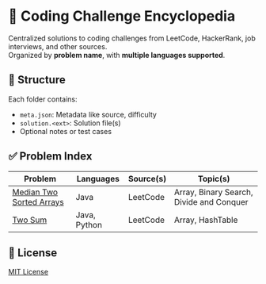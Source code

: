 # 🧠 Coding Challenge Encyclopedia

Centralized solutions to coding challenges from LeetCode, HackerRank, job interviews, and other sources.  
Organized by **problem name**, with **multiple languages supported**.


## 📁 Structure

Each folder contains:
- `meta.json`: Metadata like source, difficulty
- `solution.<ext>`: Solution file(s)
- Optional notes or test cases


## ✅ Problem Index

| Problem | Languages | Source(s) | Topic(s) |
|---------|-----------|-----------|----------|
| [Median Two Sorted Arrays](./challenges/median-two-sorted-arrays) | Java | LeetCode | Array, Binary Search, Divide and Conquer
| [Two Sum](./challenges/two-sum) | Java, Python | LeetCode | Array, HashTable

## 📃 License

[MIT License](./LICENSE.txt)
